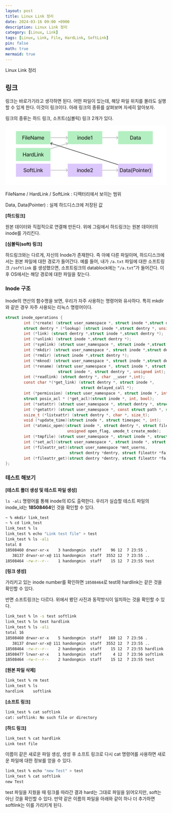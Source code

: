 ```yaml
---
layout: post
title: Linux Link 정리
date: 2024-03-16 09:00 +0900 
description: Linux Link 정리
category: [Linux, Link] 
tags: [Linux, Link, File, HardLink, SoftLink] 
pin: false
math: true
mermaid: true
---
```

Linux Link 정리
<!--more-->


## 링크


링크는 바로가기라고 생각하면 된다. 어떤 파일이 있는데, 해당 파일 위치를 몰라도 실행할 수 있게 한다. 이것이 링크이다. 아래 링크의 종류를 살펴보며 자세히 알아보자.


링크의 종류는 하드 링크, 소프트(심볼릭) 링크 2개가 있다. 


![Untitled.png](/assets/img/post/Linux%20Link%20정리/1.png)


FileName / HardLink / SoftLink : 디렉터리에서 보이는 범위


Data, Data(Pointer) : 실제 하드디스크에 저장된 값


**[하드링크]**


원본 데이터와 직접적으로 연결해 만든다. 위에 그림에서 하드링크는 원본 데이터의 inode를 가리킨다.


**[심볼릭(soft) 링크]**


하드링크와는 다르게, 자신의 Inode가 존재한다. 즉 아예 다른 파일이며, 하드디스크에서는 원본 파일에 대한 경로가 들어간다. 예를 들어, 내가 `/a.txt` 파일에 대한 소프트링크 `/softlink` 를 생성했으면, 소프트링크의 datablock에는 `“/a.txt`”가 들어간다. 이후 OS에서는 해당 경로에 대한 파일을 찾는다.


### Inode 구조


Inode의 연산의 함수명을 보면, 우리가 자주 사용하는 명령어와 유사하다. 특히 mkdir와 같은 경우 자주 사용되는 리눅스 명령어이다.


```c
struct inode_operations {
        int (*create) (struct user_namespace *, struct inode *,struct dentry *, umode_t, bool);
        struct dentry * (*lookup) (struct inode *,struct dentry *, unsigned int);
        int (*link) (struct dentry *,struct inode *,struct dentry *);
        int (*unlink) (struct inode *,struct dentry *);
        int (*symlink) (struct user_namespace *, struct inode *,struct dentry *,const char *);
        int (*mkdir) (struct user_namespace *, struct inode *,struct dentry *,umode_t);
        int (*rmdir) (struct inode *,struct dentry *);
        int (*mknod) (struct user_namespace *, struct inode *,struct dentry *,umode_t,dev_t);
        int (*rename) (struct user_namespace *, struct inode *, struct dentry *,
                       struct inode *, struct dentry *, unsigned int);
        int (*readlink) (struct dentry *, char __user *,int);
        const char *(*get_link) (struct dentry *, struct inode *,
                                 struct delayed_call *);
        int (*permission) (struct user_namespace *, struct inode *, int);
        struct posix_acl * (*get_acl)(struct inode *, int, bool);
        int (*setattr) (struct user_namespace *, struct dentry *, struct iattr *);
        int (*getattr) (struct user_namespace *, const struct path *, struct kstat *, u32, unsigned int);
        ssize_t (*listxattr) (struct dentry *, char *, size_t);
        void (*update_time)(struct inode *, struct timespec *, int);
        int (*atomic_open)(struct inode *, struct dentry *, struct file *,
                           unsigned open_flag, umode_t create_mode);
        int (*tmpfile) (struct user_namespace *, struct inode *, struct file *, umode_t);
        int (*set_acl)(struct user_namespace *, struct inode *, struct posix_acl *, int);
        int (*fileattr_set)(struct user_namespace *mnt_userns,
                            struct dentry *dentry, struct fileattr *fa);
        int (*fileattr_get)(struct dentry *dentry, struct fileattr *fa);
};
```


### 테스트 해보기


**[테스트 폴더 생성 및 테스트 파일 생성]**


`ls -ali` 명령어를 통해 inode의 ID도 출력한다. 우리가 실습할 테스트 파일의 inode_id는 **18508464**인 것을 확인할 수 있다.


```bash
~ % mkdir link_test
~ % cd link_test 
link_test % ls
link_test % echo "Link test file" > test
link_test % ls -ali     
total 8
18508460 drwxr-xr-x    3 handongmin  staff    96 12  7 23:55 .
   38137 drwxr-xr-x@ 111 handongmin  staff  3552 12  7 23:55 ..
18508464 -rw-r--r--    1 handongmin  staff    15 12  7 23:55 test

```


**[링크 생성]**


가리키고 있는 inode number를 확인하면 `18508464`로 test와 hardlink는 같은 것을 확인할 수 있다.


반면 소프트링크는 다르다. 위에서 봤던 사진과 동작방식이 일치하는 것을 확인할 수 있다.


```bash
link_test % ln -s test softlink
link_test % ln test hardlink
link_test % ls -ali
total 16
18508460 drwxr-xr-x    5 handongmin  staff   160 12  7 23:56 .
   38137 drwxr-xr-x@ 111 handongmin  staff  3552 12  7 23:55 ..
18508464 -rw-r--r--    2 handongmin  staff    15 12  7 23:55 hardlink
18508477 lrwxr-xr-x    1 handongmin  staff     4 12  7 23:56 softlink -> test
18508464 -rw-r--r--    2 handongmin  staff    15 12  7 23:55 test

```


**[원본 파일 삭제]**


```bash
link_test % rm test 
link_test % ls
hardlink	softlink
```


**[소프트 링크]**


```bash
link_test % cat softlink
cat: softlink: No such file or directory

```


**[하드 링크]**


```bash
link_test % cat hardlink 
Link test file
```


이름이 같은 새로운 파일 생성, 생성 후 소프트 링크로 다시 cat 명령어를 사용하면 새로운 파일에 대한 정보를 얻을 수 있다.


```bash
link_test % echo "new Test" > test
link_test % cat softlink 
new Test
```


test 파일을 지웠을 때 링크를 따라간 결과 hard는 그대로 파일을 읽어오지만, soft는 아닌 것을 확인할 수 있다. 만약 같은 이름의 파일을 아래와 같이 하나 더 추가하면 softlink는 이를 가리키게 된다.

